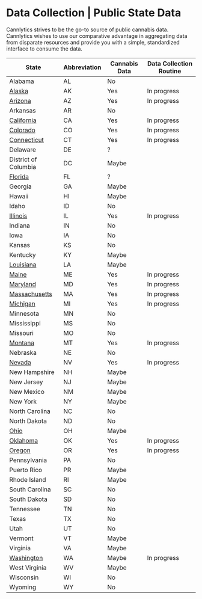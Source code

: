 # Data Collection | Public State Data

Cannlytics strives to be the go-to source of public cannabis data. Cannlytics wishes to use our comparative advantage in aggregating data from disparate resources and provide you with a simple, standardized interface to consume the data.

| State | Abbreviation | Cannabis Data | Data Collection Routine |
|-------|--------------|---------------|-------------------------|
|  Alabama |  AL  | No |  |
|  [Alaska](./data-collection-ak.md) |  AK  | Yes | In progress |
|  [Arizona](./data-collection-az.md) |  AZ  | Yes | In progress |
|  Arkansas |  AR  | No |  |
|  [California](./data-collection-ca.md) |  CA  | Yes | In progress |
|  [Colorado](./data-collection-co.md) |  CO  | Yes | In progress |
|  [Connecticut](./data-collection-ct.md) |  CT  | Yes | In progress |
|  Delaware |  DE  | ? |  |
|  District of Columbia |  DC  | Maybe |  |
|  [Florida](./data-collection-fl.md) |  FL  | ? |  |
|  Georgia |  GA  | Maybe |  |
|  Hawaii |  HI  | Maybe |  |
|  Idaho |  ID  | No |  |
|  [Illinois](./data-collection-il.md) |  IL  | Yes | In progress |
|  Indiana |  IN  | No |  |
|  Iowa |  IA  | No |  |
|  Kansas |  KS  | No |  |
|  Kentucky |  KY  | Maybe |  |
|  [Louisiana](./data-collection-la.md) |  LA  | Maybe |  |
|  [Maine](./data-collection-me.md) |  ME  | Yes | In progress |
|  [Maryland](./data-collection-md.md) |  MD  | Yes | In progress |
|  [Massachusetts](./data-collection-ma.md) |  MA  | Yes | In progress |
|  [Michigan](./data-collection-mi.md) |  MI  | Yes | In progress |
|  Minnesota |  MN  | No |  |
|  Mississippi |  MS  | No |  |
|  Missouri |  MO  | No |  |
|  [Montana](./data-collection-mt.md) |  MT  | Yes | In progress |
|  Nebraska |  NE  | No |  |
|  [Nevada](./data-collection-nv.md) |  NV  | Yes | In progress |
|  New Hampshire |  NH  | Maybe |  |
|  New Jersey |  NJ  | Maybe |  |
|  New Mexico |  NM  | Maybe |  |
|  New York |  NY  | Maybe |  |
|  North Carolina |  NC  | No |  |
|  North Dakota |  ND  | No |  |
|  [Ohio](./data-collection-oh.md) |  OH  | Maybe |  |
|  [Oklahoma](./data-collection-ok.md) |  OK  | Yes | In progress |
|  [Oregon](./data-collection-or.md) |  OR  | Yes | In progress |
|  Pennsylvania |  PA  | No |  |
|  Puerto Rico |  PR  | Maybe |  |
|  Rhode Island |  RI  | Maybe |  |
|  South Carolina |  SC  | No |  |
|  South Dakota |  SD  | No |  |
|  Tennessee |  TN  | No |  |
|  Texas |  TX  | No |  |
|  Utah |  UT  | No |  |
|  Vermont |  VT  | Maybe |  |
|  Virginia |  VA  | Maybe |  |
|  [Washington](./data-collection-wa.md) |  WA  | Maybe | In progress |
|  West Virginia |  WV  | Maybe |  |
|  Wisconsin |  WI  | No |  |
|  Wyoming |  WY  | No |  |
